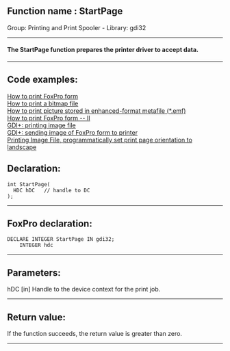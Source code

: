 
## Function name : StartPage
Group: Printing and Print Spooler - Library: gdi32    
***  


#### The StartPage function prepares the printer driver to accept data.
***  


## Code examples:
[How to print FoxPro form](../../samples/sample_158.md)  
[How to print a bitmap file](../../samples/sample_211.md)  
[How to print picture stored in enhanced-format metafile (*.emf)](../../samples/sample_405.md)  
[How to print FoxPro form -- II](../../samples/sample_406.md)  
[GDI+: printing image file](../../samples/sample_452.md)  
[GDI+: sending image of FoxPro form to printer](../../samples/sample_455.md)  
[Printing Image File, programmatically set print page orientation to landscape](../../samples/sample_555.md)  

## Declaration:
```foxpro  
int StartPage(
  HDC hDC   // handle to DC
);  
```  
***  


## FoxPro declaration:
```foxpro  
DECLARE INTEGER StartPage IN gdi32;
	INTEGER hdc  
```  
***  


## Parameters:
hDC 
[in] Handle to the device context for the print job.  
***  


## Return value:
If the function succeeds, the return value is greater than zero.  
***  

